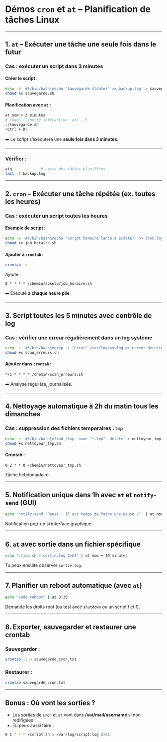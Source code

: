 #  **Démos `cron` et `at` – Planification de tâches Linux**

---

##  **1. `at` – Exécuter une tâche une seule fois dans le futur**

###  Cas : exécuter un script **dans 3 minutes**

####  Créer le script :

```bash
echo -e '#!/bin/bash\necho "Sauvegarde $(date)" >> backup.log' > sauvegarde.sh
chmod +x sauvegarde.sh
```

####  Planification avec `at` :

```bash
at now + 3 minutes
# (dans l'invite interactive `at>` :)
./sauvegarde.sh
<Ctrl + D>
```

➡️ Le script s’exécutera une **seule fois dans 3 minutes**.

---

###  Vérifier :
```bash
atq             # Liste des tâches planifiées
tail -f backup.log
```

---

##  **2. `cron` – Exécuter une tâche répétée (ex. toutes les heures)**

###  Cas : exécuter un script toutes les heures

####  Exemple de script :

```bash
echo -e '#!/bin/bash\necho "Script horaire lancé à $(date)" >> cron.log' > job_horaire.sh
chmod +x job_horaire.sh
```

####  Ajouter à `crontab` :
```bash
crontab -e
```

Ajoute :
```
0 * * * * /chemin/absolu/job_horaire.sh
```

➡️ Exécuté **à chaque heure pile**.

---

##  **3. Script toutes les 5 minutes avec contrôle de log**

###  Cas : vérifier une erreur régulièrement dans un log système

```bash
echo -e '#!/bin/bash\ngrep -i "error" /var/log/syslog >> erreur_detectee.log' > scan_erreurs.sh
chmod +x scan_erreurs.sh
```

#### Ajouter dans `crontab` :

```
*/5 * * * * /chemin/scan_erreurs.sh
```

➡️ Analyse régulière, journalisée.

---

##  **4. Nettoyage automatique à 2h du matin tous les dimanches**

###  Cas : suppression des fichiers temporaires `.tmp`

```bash
echo -e '#!/bin/bash\nfind /tmp -name "*.tmp" -delete' > nettoyeur_tmp.sh
chmod +x nettoyeur_tmp.sh
```

#### Crontab :
```
0 2 * * 0 /chemin/nettoyeur_tmp.sh
```

 Tâche hebdomadaire.

---

##  **5. Notification unique dans 1h avec `at` et `notify-send` (GUI)**

```bash
echo 'notify-send "Pause ! Il est temps de faire une pause ☕️"' | at now + 1 hour
```

 Notification pop-up si interface graphique.

---

##  **6. `at` avec sortie dans un fichier spécifique**

```bash
echo './job.sh > sortie.log 2>&1' | at now + 10 minutes
```

 Tu peux ensuite observer `sortie.log`.

---

##  **7. Planifier un reboot automatique (avec `at`)**

```bash
echo "sudo reboot" | at 3:30
```

 Demande les droits root (ou test avec `shutdown` ou un script fictif).

---

##  **8. Exporter, sauvegarder et restaurer une crontab**

###  Sauvegarder :
```bash
crontab -l > sauvegarde_cron.txt
```

###  Restaurer :
```bash
crontab sauvegarde_cron.txt
```

---

##  Bonus : Où vont les sorties ?

- Les sorties de `cron` et `at` vont dans **/var/mail/username** si non redirigées
- Tu peux aussi faire :
```bash
0 1 * * * /script.sh > /var/log/script.log 2>&1
```

